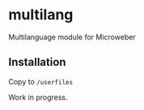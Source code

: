 # multilang
Multilanguage module for Microweber

## Installation
Copy to `/userfiles`

Work in progress.
